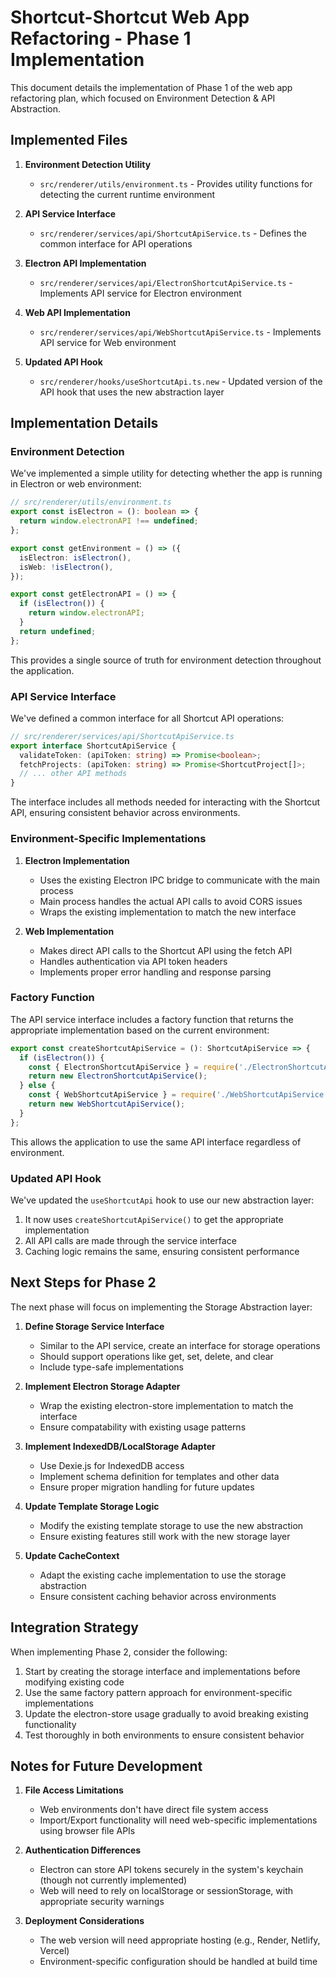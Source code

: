# Shortcut-Shortcut Web App Refactoring - Phase 1 Implementation

This document details the implementation of Phase 1 of the web app refactoring plan, which focused on Environment Detection & API Abstraction.

## Implemented Files

1. **Environment Detection Utility**
   - `src/renderer/utils/environment.ts` - Provides utility functions for detecting the current runtime environment

2. **API Service Interface**
   - `src/renderer/services/api/ShortcutApiService.ts` - Defines the common interface for API operations

3. **Electron API Implementation**
   - `src/renderer/services/api/ElectronShortcutApiService.ts` - Implements API service for Electron environment

4. **Web API Implementation**
   - `src/renderer/services/api/WebShortcutApiService.ts` - Implements API service for Web environment

5. **Updated API Hook**
   - `src/renderer/hooks/useShortcutApi.ts.new` - Updated version of the API hook that uses the new abstraction layer

## Implementation Details

### Environment Detection

We've implemented a simple utility for detecting whether the app is running in Electron or web environment:

```typescript
// src/renderer/utils/environment.ts
export const isElectron = (): boolean => {
  return window.electronAPI !== undefined;
};

export const getEnvironment = () => ({
  isElectron: isElectron(),
  isWeb: !isElectron(),
});

export const getElectronAPI = () => {
  if (isElectron()) {
    return window.electronAPI;
  }
  return undefined;
};
```

This provides a single source of truth for environment detection throughout the application.

### API Service Interface

We've defined a common interface for all Shortcut API operations:

```typescript
// src/renderer/services/api/ShortcutApiService.ts
export interface ShortcutApiService {
  validateToken: (apiToken: string) => Promise<boolean>;
  fetchProjects: (apiToken: string) => Promise<ShortcutProject[]>;
  // ... other API methods
}
```

The interface includes all methods needed for interacting with the Shortcut API, ensuring consistent behavior across environments.

### Environment-Specific Implementations

1. **Electron Implementation**
   - Uses the existing Electron IPC bridge to communicate with the main process
   - Main process handles the actual API calls to avoid CORS issues
   - Wraps the existing implementation to match the new interface

2. **Web Implementation**
   - Makes direct API calls to the Shortcut API using the fetch API
   - Handles authentication via API token headers
   - Implements proper error handling and response parsing

### Factory Function

The API service interface includes a factory function that returns the appropriate implementation based on the current environment:

```typescript
export const createShortcutApiService = (): ShortcutApiService => {
  if (isElectron()) {
    const { ElectronShortcutApiService } = require('./ElectronShortcutApiService');
    return new ElectronShortcutApiService();
  } else {
    const { WebShortcutApiService } = require('./WebShortcutApiService');
    return new WebShortcutApiService();
  }
};
```

This allows the application to use the same API interface regardless of environment.

### Updated API Hook

We've updated the `useShortcutApi` hook to use our new abstraction layer:

1. It now uses `createShortcutApiService()` to get the appropriate implementation
2. All API calls are made through the service interface
3. Caching logic remains the same, ensuring consistent performance

## Next Steps for Phase 2

The next phase will focus on implementing the Storage Abstraction layer:

1. **Define Storage Service Interface**
   - Similar to the API service, create an interface for storage operations
   - Should support operations like get, set, delete, and clear
   - Include type-safe implementations

2. **Implement Electron Storage Adapter**
   - Wrap the existing electron-store implementation to match the interface
   - Ensure compatability with existing usage patterns

3. **Implement IndexedDB/LocalStorage Adapter**
   - Use Dexie.js for IndexedDB access
   - Implement schema definition for templates and other data
   - Ensure proper migration handling for future updates

4. **Update Template Storage Logic**
   - Modify the existing template storage to use the new abstraction
   - Ensure existing features still work with the new storage layer

5. **Update CacheContext**
   - Adapt the existing cache implementation to use the storage abstraction
   - Ensure consistent caching behavior across environments

## Integration Strategy

When implementing Phase 2, consider the following:

1. Start by creating the storage interface and implementations before modifying existing code
2. Use the same factory pattern approach for environment-specific implementations
3. Update the electron-store usage gradually to avoid breaking existing functionality
4. Test thoroughly in both environments to ensure consistent behavior

## Notes for Future Development

1. **File Access Limitations**
   - Web environments don't have direct file system access
   - Import/Export functionality will need web-specific implementations using browser file APIs

2. **Authentication Differences**
   - Electron can store API tokens securely in the system's keychain (though not currently implemented)
   - Web will need to rely on localStorage or sessionStorage, with appropriate security warnings

3. **Deployment Considerations**
   - The web version will need appropriate hosting (e.g., Render, Netlify, Vercel)
   - Environment-specific configuration should be handled at build time
